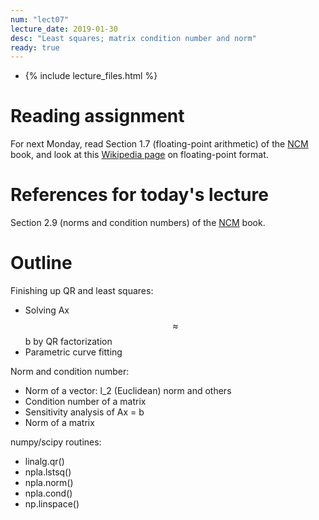 ```yaml
---
num: "lect07"
lecture_date: 2019-01-30
desc: "Least squares; matrix condition number and norm"
ready: true
---
```


* {% include lecture_files.html %}

# Reading assignment

For next Monday, read Section 1.7 (floating-point arithmetic) of the
[NCM](http://www.cs.ucsb.edu/~gilbert/cs111/chapters/) book, 
and look at this [Wikipedia page](https://en.wikipedia.org/wiki/Double-precision_floating-point_format) on floating-point format.

# References for today's lecture

Section 2.9 (norms and condition numbers) of the
[NCM](http://www.cs.ucsb.edu/~gilbert/cs111/chapters/) book.

# Outline

Finishing up QR and least squares:
   - Solving Ax $$\approx$$ b by QR factorization
   - Parametric curve fitting

Norm and condition number:
   - Norm of a vector: l_2 (Euclidean) norm and others
   - Condition number of a matrix
   - Sensitivity analysis of Ax = b
   - Norm of a matrix

numpy/scipy routines:
   - linalg.qr()
   - npla.lstsq()
   - npla.norm()
   - npla.cond()
   - np.linspace()
